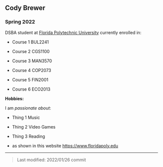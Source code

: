 
## Cody Brewer

### Spring 2022

DSBA student at [Florida Polytechnic University](https://www.floridapoly.edu) currently enrolled in: 

- Course 1 BUL2241

- Course 2 CGS1100

- Course 3 MAN3570

- Course 4 COP2073

- Course 5 FIN2001

- Course 6 ECO2013

**Hobbies:**

I am _passionate about_: 

- Thing 1 Music

- Thing 2 Video Games

- Thing 3 Reading

- as shown in this website <https://www.floridapoly.edu>

***

> Last modified: 2022/01/26
> commit
